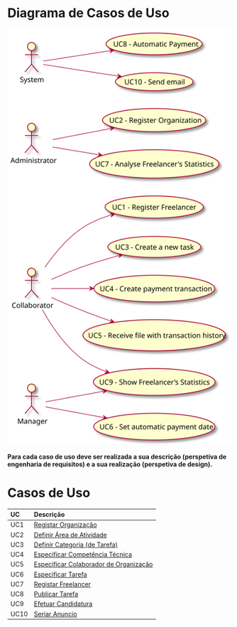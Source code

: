 # Diagrama de Casos de Uso

![Diagrama de Casos de Uso](DUC.svg)

**Para cada caso de uso deve ser realizada a sua descrição (perspetiva de engenharia de requisitos) e a sua realização (perspetiva de design).**

# Casos de Uso
| UC  | Descrição                                                               |                   
|:----|:------------------------------------------------------------------------|
| UC1 | [Registar Organização](UC1/UC1_RegistarOrganizacao.md)   |
| UC2 | [Definir Área de Atividade](UC2/UC2_DefinirArea.md)  |
| UC3 | [Definir Categoria (de Tarefa)](UC3/UC3_DefinirCategoria.md)|
| UC4 | [Especificar Competência Técnica](UC4/UC4_EspecificarCT.md)|
| UC5 | [Especificar Colaborador de Organização](UC5/UC5_EspecificarColaborador.md) |
| UC6 | [Especificar Tarefa](UC6/UC6_EspecificarTarefa.md)|
| UC7 | [Registar Freelancer](UC7/UC7_RegistarFreelancer.md)|
| UC8 | [Publicar Tarefa](UC8/UC8_PublicarTarefa.md)|
| UC9 | [Efetuar Candidatura](UC9/UC9_EfetuarCandidatura.md)|
| UC10 | [Seriar Anuncio](UC10/UC10_SeriarAnuncio.md)|
